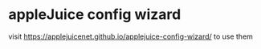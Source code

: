# appleJuice config wizard

visit https://applejuicenet.github.io/applejuice-config-wizard/ to use them
